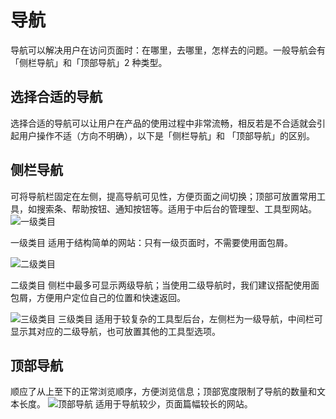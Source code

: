 # 导航
导航可以解决用户在访问页面时：在哪里，去哪里，怎样去的问题。一般导航会有「侧栏导航」和「顶部导航」2 种类型。

## 选择合适的导航
选择合适的导航可以让用户在产品的使用过程中非常流畅，相反若是不合适就会引起用户操作不适（方向不明确），以下是「侧栏导航」和 「顶部导航」的区别。

## 侧栏导航
可将导航栏固定在左侧，提高导航可见性，方便页面之间切换；顶部可放置常用工具，如搜索条、帮助按钮、通知按钮等。适用于中后台的管理型、工具型网站。
![一级类目](https://element.eleme.io/static/navbar_1.499e088.png)

一级类目
适用于结构简单的网站：只有一级页面时，不需要使用面包屑。


![二级类目](https://element.eleme.io/static/navbar_2.59ecae2.png)

二级类目
侧栏中最多可显示两级导航；当使用二级导航时，我们建议搭配使用面包屑，方便用户定位自己的位置和快速返回。


![三级类目](https://element.eleme.io/static/navbar_3.8dcec92.png)
三级类目
适用于较复杂的工具型后台，左侧栏为一级导航，中间栏可显示其对应的二级导航，也可放置其他的工具型选项。


## 顶部导航

顺应了从上至下的正常浏览顺序，方便浏览信息；顶部宽度限制了导航的数量和文本长度。
![顶部导航](https://element.eleme.io/static/navbar_0.b608f86.png)
适用于导航较少，页面篇幅较长的网站。